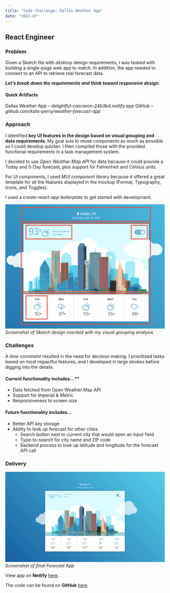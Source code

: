 ```yaml
---
title: "Code Challenge: Dallas Weather App"
date: "2022-07"
---
```


## React Engineer

### Problem

Given a Sketch file with desktop design requirements, I was tasked with building a single-page web app to match. In addition, the app needed to connect to an API to retrieve real forecast data.

***Let’s break down the requirements and think toward responsive design.***

#### Quick Artifacts

Dallas Weather App – *delightful-cascaron-24b3b4.netlify.app*
GitHub – *github.com/kate-perry/weather-forecast-app*

### Approach

I identified **key UI features in the design based on visual grouping and data requirements**. My goal was to reuse components as much as possible so I could develop quicker. I then compiled those with the provided functional requirements in a task management system.

I decided to use *Open Weather Map API* for data because it could provide a Today and 5-Day forecast, plus support for Fahrenheit and Celsius units.

For UI components, I used *MUI component library* because it offered a great template for all the features displayed in the mockup (Format, Typography, Icons, and Toggles).

I used a *create-react-app boilerplate* to get started with development.

![Design with Feature Groupings](./images/wa-feature-group.png)
*Screenshot of Sketch design overlaid with my visual grouping analysis*

### Challenges

A *time constraint* resulted in the need for decision making. I prioritized tasks based on most impactful features, and I developed in large strokes before digging into the details.

#### Current functionality includes…**

- Data fetched from Open Weather Map API
- Support for Imperial & Metric
- Responsiveness to screen size

#### Future functionality includes…

- Better API key storage
- Ability to look up forecast for other cities
  - Search button next to current city that would open an input field
  - Type-to-search for city name and ZIP code
  - Backend process to look up latitude and longitude for the forecast API call

### Delivery

![Final Forecast App](./images/wa-final.png)
*Screenshot of final Forecast App*

View app on **Netlify** [here](delightful-cascaron-24b3b4.netlify.app/).

The code can be found on **GitHub** [here](github.com/kate-perry/weather-forecast-app).
